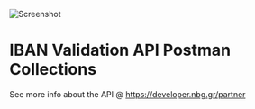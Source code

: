 ![Screenshot](https://developer.nbg.gr/api.gateway/publicportal/sites/default/files/2018-11/black_logo.jpg) 

# IBAN Validation API Postman Collections

See more info about the API @ https://developer.nbg.gr/partner

